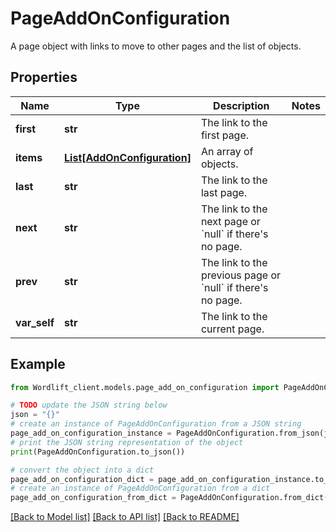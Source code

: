 # PageAddOnConfiguration

A page object with links to move to other pages and the list of objects.

## Properties

Name | Type | Description | Notes
------------ | ------------- | ------------- | -------------
**first** | **str** | The link to the first page. | 
**items** | [**List[AddOnConfiguration]**](AddOnConfiguration.md) | An array of objects. | 
**last** | **str** | The link to the last page. | 
**next** | **str** | The link to the next page or &#x60;null&#x60; if there&#39;s no page. | 
**prev** | **str** | The link to the previous page or &#x60;null&#x60; if there&#39;s no page. | 
**var_self** | **str** | The link to the current page. | 

## Example

```python
from Wordlift_client.models.page_add_on_configuration import PageAddOnConfiguration

# TODO update the JSON string below
json = "{}"
# create an instance of PageAddOnConfiguration from a JSON string
page_add_on_configuration_instance = PageAddOnConfiguration.from_json(json)
# print the JSON string representation of the object
print(PageAddOnConfiguration.to_json())

# convert the object into a dict
page_add_on_configuration_dict = page_add_on_configuration_instance.to_dict()
# create an instance of PageAddOnConfiguration from a dict
page_add_on_configuration_from_dict = PageAddOnConfiguration.from_dict(page_add_on_configuration_dict)
```
[[Back to Model list]](../README.md#documentation-for-models) [[Back to API list]](../README.md#documentation-for-api-endpoints) [[Back to README]](../README.md)


